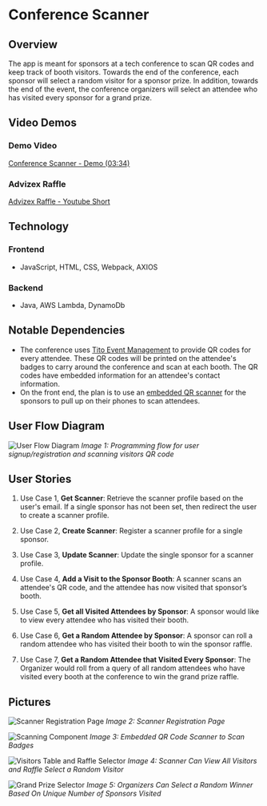 # Conference Scanner

## Overview

The app is meant for sponsors at a tech conference to scan QR codes and keep track of booth visitors. Towards the end of the conference, each sponsor will select a random visitor for a sponsor prize. In addition, towards the end of the event, the conference organizers will select an attendee who has visited every sponsor for a grand prize.

## Video Demos 

### Demo Video
[Conference Scanner - Demo (03:34)](https://www.youtube.com/watch?v=tEyQImODfUw&list=PLNMBzT22r4Os9JnEfydydqtbKDCXa83li)

### Advizex Raffle
[Advizex Raffle - Youtube Short](https://www.youtube.com/shorts/9bG_WHxK00Q)

## Technology

### Frontend

- JavaScript, HTML, CSS, Webpack, AXIOS

### Backend

- Java, AWS Lambda, DynamoDb

## Notable Dependencies

- The conference uses [Tito Event Management](https://ti.to/developers) to provide QR codes for every attendee. These QR codes will be printed on the attendee's badges to carry around the conference and scan at each booth. The QR codes have embedded information for an attendee's contact information.
- On the front end, the plan is to use an [embedded QR scanner](https://www.webqr.com/index.html) for the sponsors to pull up on their phones to scan attendees.

## User Flow Diagram

![User Flow Diagram](resources/readme-images/qr-code-raffle-app_wireframe-v1.png)
_Image 1: Programming flow for user signup/registration and scanning visitors QR code_

## User Stories

1. Use Case 1, **Get Scanner**: Retrieve the scanner profile based on the user's email. If a single sponsor has not been set, then redirect the user to create a scanner profile.

1. Use Case 2, **Create Scanner**: Register a scanner profile for a single sponsor.

2. Use Case 3, **Update Scanner**: Update the single sponsor for a scanner profile.

3. Use Case 4, **Add a Visit to the Sponsor Booth**: A scanner scans an attendee's QR code, and the attendee has now visited that sponsor’s booth.

4. Use Case 5, **Get all Visited Attendees by Sponsor**: A sponsor would like to view every attendee who has visited their booth.

5. Use Case 6, **Get a Random Attendee by Sponsor**: A sponsor can roll a random attendee who has visited their booth to win the sponsor raffle.

6. Use Case 7, **Get a Random Attendee that Visited Every Sponsor**: The Organizer would roll from a query of all random attendees who have visited every booth at the conference to win the grand prize raffle.

## Pictures

![Scanner Registration Page](resources/readme-images/scanner-registration.png)
_Image 2: Scanner Registration Page_

![Scanning Component](resources/readme-images/scanning-component.png)
_Image 3: Embedded QR Code Scanner to Scan Badges_

![Visitors Table and Raffle Selector](resources/readme-images/visitors-raffle-winner-blur.png)
_Image 4: Scanner Can View All Visitors and Raffle Select a Random Visitor_

![Grand Prize Selector](resources/readme-images/grand-prize.png)
_Image 5: Organizers Can Select a Random Winner Based On Unique Number of Sponsors Visited_
